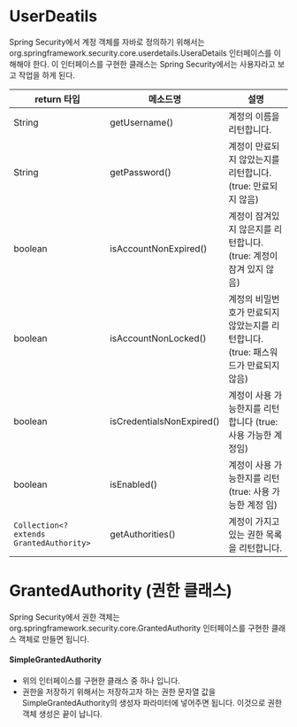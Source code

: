 # UserDeatils
Spring Security에서 계정 객체를 자바로 정의하기 위해서는 org.springframework.security.core.userdetails.UseraDetails 인터페이스를 이해해야 한다.
이 인터페이스를 구현한 클래스는 Spring Security에서는 사용자라고 보고 작업을 하게 된다.

| return 타입                                | 메소드명                      | 설명                                                |
| ---------------------------------------- | ------------------------- | ------------------------------------------------- |
| String                                   | getUsername()             | 계정의 이름을 리턴합니다.                                    |
| String                                   | getPassword()             | 계정이 만료되지 않았는지를 리턴합니다. (true: 만료되지 않음)             |
| boolean                                  | isAccountNonExpired()     | 계정이 잠겨있지 않은지를 리턴합니다. (true:  계정이 잠겨 있지 않음)        |
| boolean                                  | isAccountNonLocked()      | 계정의 비밀번호가 만료되지 않았는지를 리턴합니다. (true: 패스워드가 만료되지 않음) |
| boolean                                  | isCredentialsNonExpired() | 계정이 사용 가능한지를 리턴합니다 (true: 사용 가능한 계정임)             |
| boolean                                  | isEnabled()               | 계정이 사용 가능한지를 리턴(true: 사용 가능한 계정 임)                |
| `Collection<? extends GrantedAuthority>` | getAuthorities()          | 계정이 가지고 있는 권한 목록을 리턴합니다.                          |
# GrantedAuthority (권한 클래스)

Spring Security에서 권한 객체는 org.springframework.security.core.GrantedAuthority 인터페이스를 구현한 클래스 객체로 만들면 됩니다. 

#### SimpleGrantedAuthority
- 위의 인터페이스를 구현한 클래스 중 하나 입니다.
- 권한을 저장하기 위해서는 저장하고자 하는 권한 문자열 값을 SimpleGrantedAuthority의 생성자 파라미터에 넣어주면 됩니다. 이것으로 권한 객체 생성은 끝이 납니다.

